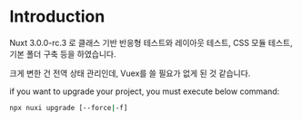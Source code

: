 # Introduction

Nuxt 3.0.0-rc.3 로 클래스 기반 반응형 테스트와 레이아웃 테스트, CSS 모듈 테스트, 기본 폴더 구축 등을 하였습니다.

크게 변한 건 전역 상태 관리인데, Vuex를 쓸 필요가 없게 된 것 같습니다.

if you want to upgrade your project, you must execute below command:

```bash
npx nuxi upgrade [--force|-f]
```
